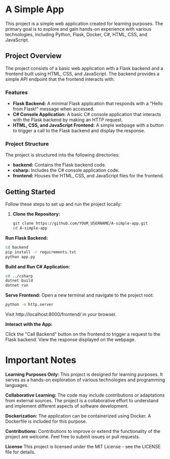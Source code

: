 # A Simple App

This project is a simple web application created for learning purposes. The primary goal is to explore and gain hands-on experience with various technologies, including Python, Flask, Docker, C#, HTML, CSS, and JavaScript.

## Project Overview

The project consists of a basic web application with a Flask backend and a frontend built using HTML, CSS, and JavaScript. The backend provides a simple API endpoint that the frontend interacts with.

### Features

- **Flask Backend:** A minimal Flask application that responds with a "Hello from Flask!" message when accessed.
- **C# Console Application:** A basic C# console application that interacts with the Flask backend by making an HTTP request.
- **HTML, CSS, and JavaScript Frontend:** A simple webpage with a button to trigger a call to the Flask backend and display the response.

### Project Structure

The project is structured into the following directories:

- **backend:** Contains the Flask backend code.
- **csharp:** Includes the C# console application code.
- **frontend:** Houses the HTML, CSS, and JavaScript files for the frontend.

## Getting Started

Follow these steps to set up and run the project locally:

1. **Clone the Repository:**
   ```bash
   git clone https://github.com/YOUR_USERNAME/A-simple-app.git
   cd A-simple-app

**Run Flask Backend:**
```bash
cd backend
pip install -r requirements.txt
python app.py
```

**Build and Run C# Application:**
``` bash
cd ../csharp
dotnet build
dotnet run
```

**Serve Frontend:**
Open a new terminal and navigate to the project root:
```bash
python -m http.server
```

Visit http://localhost:8000/frontend/ in your browser.

**Interact with the App:**

Click the "Call Backend" button on the frontend to trigger a request to the Flask backend.
View the response displayed on the webpage.

# Important Notes
**Learning Purposes Only:**
This project is designed for learning purposes. It serves as a hands-on exploration of various technologies and programming languages.

**Collaborative Learning:**
The code may include contributions or adaptations from external sources. The project is a collaborative effort to understand and implement different aspects of software development.

**Dockerization:**
The application can be containerized using Docker. A Dockerfile is included for this purpose.

**Contributions:**
Contributions to improve or extend the functionality of the project are welcome. Feel free to submit issues or pull requests.

**License**
This project is licensed under the MIT License - see the LICENSE file for details.